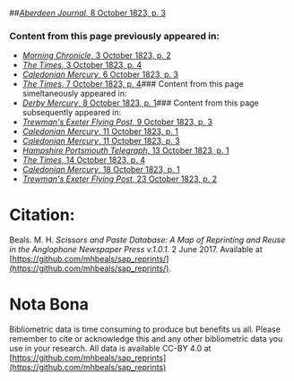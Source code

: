 ##[*Aberdeen Journal*, 8 October 1823, p. 3](https://mhbeals.github.io/sap_html/Aberdeen-Journal/Aberdeen-Journal-8-October-1823-p-3)

### Content from this page previously appeared in:
+ [*Morning Chronicle*, 3 October 1823, p. 2](https://mhbeals.github.io/sap_html/Morning-Chronicle/Morning-Chronicle-3-October-1823-p-2)
+ [*The Times*, 3 October 1823, p. 4](https://mhbeals.github.io/sap_html/The-Times/The-Times-3-October-1823-p-4)
+ [*Caledonian Mercury*, 6 October 1823, p. 3](https://mhbeals.github.io/sap_html/Caledonian-Mercury/Caledonian-Mercury-6-October-1823-p-3)
+ [*The Times*, 7 October 1823, p. 4](https://mhbeals.github.io/sap_html/The-Times/The-Times-7-October-1823-p-4)### Content from this page simeltaneously appeared in:
+ [*Derby Mercury*, 8 October 1823, p. 1](https://mhbeals.github.io/sap_html/Derby-Mercury/Derby-Mercury-8-October-1823-p-1)### Content from this page subsequently appeared in:
+ [*Trewman's Exeter Flying Post*, 9 October 1823, p. 3](https://mhbeals.github.io/sap_html/Trewman's-Exeter-Flying-Post/Trewman's-Exeter-Flying-Post-9-October-1823-p-3)
+ [*Caledonian Mercury*, 11 October 1823, p. 1](https://mhbeals.github.io/sap_html/Caledonian-Mercury/Caledonian-Mercury-11-October-1823-p-1)
+ [*Caledonian Mercury*, 11 October 1823, p. 3](https://mhbeals.github.io/sap_html/Caledonian-Mercury/Caledonian-Mercury-11-October-1823-p-3)
+ [*Hampshire Portsmouth Telegraph*, 13 October 1823, p. 1](https://mhbeals.github.io/sap_html/Hampshire-Portsmouth-Telegraph/Hampshire-Portsmouth-Telegraph-13-October-1823-p-1)
+ [*The Times*, 14 October 1823, p. 4](https://mhbeals.github.io/sap_html/The-Times/The-Times-14-October-1823-p-4)
+ [*Caledonian Mercury*, 18 October 1823, p. 1](https://mhbeals.github.io/sap_html/Caledonian-Mercury/Caledonian-Mercury-18-October-1823-p-1)
+ [*Trewman's Exeter Flying Post*, 23 October 1823, p. 2](https://mhbeals.github.io/sap_html/Trewman's-Exeter-Flying-Post/Trewman's-Exeter-Flying-Post-23-October-1823-p-2)
                    
# Citation: 

Beals. M. H. *Scissors and Paste Database: A Map of Reprinting and Reuse in the Anglophone Newspaper Press v.1.0.1.* 2 June 2017. Available at [https://github.com/mhbeals/sap_reprints/](https://github.com/mhbeals/sap_reprints/). 
                    
# Nota Bona

Bibliometric data is time consuming to produce but benefits us all. Please remember to cite or acknowledge this and any other bibliometric data you use in your research. All data is available CC-BY 4.0 at [https://github.com/mhbeals/sap_reprints](https://github.com/mhbeals/sap_reprints)